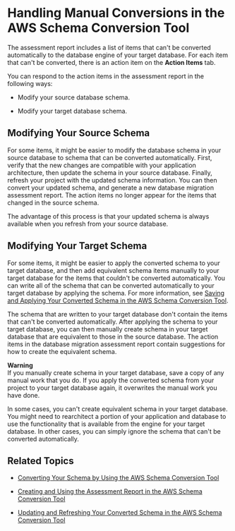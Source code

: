 # Handling Manual Conversions in the AWS Schema Conversion Tool<a name="CHAP_SchemaConversionTool.DW.Manual"></a>

The assessment report includes a list of items that can't be converted automatically to the database engine of your target database\. For each item that can't be converted, there is an action item on the **Action Items** tab\. 

You can respond to the action items in the assessment report in the following ways: 

+ Modify your source database schema\.

+ Modify your target database schema\.

## Modifying Your Source Schema<a name="CHAP_SchemaConversionTool.DW.Manual.Source"></a>

For some items, it might be easier to modify the database schema in your source database to schema that can be converted automatically\. First, verify that the new changes are compatible with your application architecture, then update the schema in your source database\. Finally, refresh your project with the updated schema information\. You can then convert your updated schema, and generate a new database migration assessment report\. The action items no longer appear for the items that changed in the source schema\. 

The advantage of this process is that your updated schema is always available when you refresh from your source database\. 

## Modifying Your Target Schema<a name="CHAP_SchemaConversionTool.DW.Manual.Target"></a>

For some items, it might be easier to apply the converted schema to your target database, and then add equivalent schema items manually to your target database for the items that couldn't be converted automatically\. You can write all of the schema that can be converted automatically to your target database by applying the schema\. For more information, see [Saving and Applying Your Converted Schema in the AWS Schema Conversion Tool](CHAP_SchemaConversionTool.DW.SaveAndApply.md)\. 

The schema that are written to your target database don't contain the items that can't be converted automatically\. After applying the schema to your target database, you can then manually create schema in your target database that are equivalent to those in the source database\. The action items in the database migration assessment report contain suggestions for how to create the equivalent schema\. 

**Warning**  
If you manually create schema in your target database, save a copy of any manual work that you do\. If you apply the converted schema from your project to your target database again, it overwrites the manual work you have done\. 

In some cases, you can't create equivalent schema in your target database\. You might need to rearchitect a portion of your application and database to use the functionality that is available from the engine for your target database\. In other cases, you can simply ignore the schema that can't be converted automatically\. 

## Related Topics<a name="w3ab1c17c17c33c13"></a>

+ [Converting Your Schema by Using the AWS Schema Conversion Tool](CHAP_SchemaConversionTool.DW.Convert.md)

+ [Creating and Using the Assessment Report in the AWS Schema Conversion Tool](CHAP_SchemaConversionTool.DW.AssessmentReport.md)

+ [Updating and Refreshing Your Converted Schema in the AWS Schema Conversion Tool](CHAP_SchemaConversionTool.DW.UpdateRefresh.md)